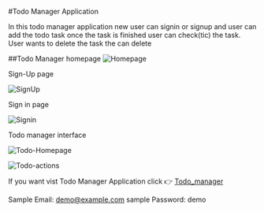 #Todo Manager Application

In this todo manager application new user can signin or signup and user can add the todo task once the task is finished user can check(tic) the task. User wants to delete the task the can delete

##Todo Manager homepage
![Homepage](https://user-images.githubusercontent.com/69616308/122874857-24508300-d351-11eb-85eb-53941398d01a.png)

Sign-Up page

![SignUp](https://user-images.githubusercontent.com/69616308/122875021-5feb4d00-d351-11eb-87e2-557cad4cea7e.png)

Sign in page

![Signin](https://user-images.githubusercontent.com/69616308/122875100-7396b380-d351-11eb-9ec3-9aead160e367.png)

Todo manager interface

![Todo-Homepage](https://user-images.githubusercontent.com/69616308/122875223-9aed8080-d351-11eb-8c80-be86e5c70a52.png)

![Todo-actions](https://user-images.githubusercontent.com/69616308/122875344-c2444d80-d351-11eb-94b3-57a35ed62037.png)

If you want vist Todo Manager Application click 👉 [Todo_manager](https://dhaya-todo-manager-saas-201.herokuapp.com)

Sample Email: demo@example.com
sample Password: demo


